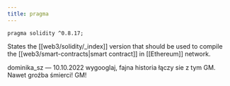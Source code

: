 ```yaml
---
title: pragma
---
```


```solidity
pragma solidity ^0.8.17;
```

States the [[web3/solidity/_index]] version that should be used to compile the [[web3/smart-contracts|smart contract]] in [[Ethereum]] network.

dominika_sz — 10.10.2022
wygooglaj, fajna historia łączy sie z tym GM. Nawet groźba śmierci!
GM!
